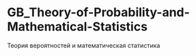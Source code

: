 # GB_Theory-of-Probability-and-Mathematical-Statistics
Теория вероятностей и математическая статистика
